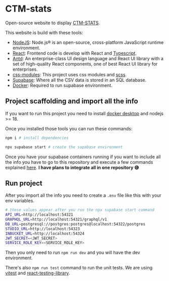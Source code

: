 # CTM-stats

Open-source website to display [CTM-STATS](https://docs.google.com/spreadsheets/d/11EVjpP3bq1Q5zZJqZI23dmiYIsfcKcJBO376BTR6bBI/edit#gid=441377961).

This website is build with these tools:

- [NodeJS](https://nodejs.org/en/): Node.js® is an open-source, cross-platform JavaScript runtime environment.
- [React](https://react.dev/): Frontend code is develop with React and [Typescript](https://www.typescriptlang.org/).
- [Antd](https://ant.design/): An enterprise-class UI design language and React UI library with a set of high-quality React components, one of best React UI library for enterprises.
- [css-modules](https://github.com/css-modules/css-modules): This project uses css modules and [scss](https://sass-lang.com/).
- [Supabase](https://supabase.com/): Where all the CSV data is stored in an SQL database.
- [Docker](https://www.docker.com/products/docker-desktop/): Required to run supabase environment.

## Project scaffolding and import all the info

If you want to run this project you need to install [docker desktop](https://docs.docker.com/desktop/) and nodejs >= 18.

Once you installed those tools you can run these commands:

```bash
npm i # install dependencies

npx supabase start # create the supabase environment
```

Once you have your supabase containers running if you want to include all the info you have to go to this repository and execute a few commands explained [here](https://github.com/kevinccbsg/ctm-stats-import). **I have plans to integrate all in one repository 😅**

## Run project

After you import all the info you need to create a `.env` file like this with your env variables.

```bash
# these values appear after you run the npx supabase start command
API_URL=http://localhost:54321
GRAPHQL_URL=http://localhost:54321/graphql/v1
DB_URL=postgresql://postgres:postgres@localhost:54322/postgres
STUDIO_URL=http://localhost:54323
INBUCKET_URL=http://localhost:54324
JWT_SECRET=<JWT_SECRET>
SERVICE_ROLE_KEY=<SERVICE_ROLE_KEY>
```

Then you only need to run `npm run dev` and you will have the dev environment.

There's also `npm run test` command to run the unit tests. We are using [vitest](https://vitest.dev/) and [react-testing-library](https://testing-library.com/docs/react-testing-library/intro/).

